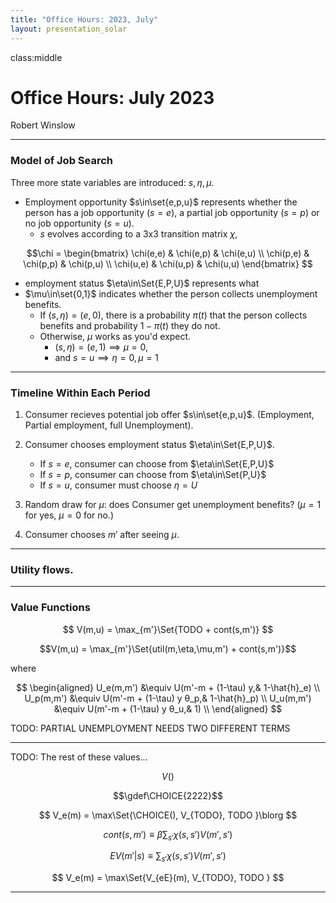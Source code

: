 ```yaml
---
title: "Office Hours: 2023, July"
layout: presentation_solar
---
```




class:middle


# Office Hours: July 2023

Robert Winslow






---


### Model of Job Search

Three more state variables are introduced: $s,\eta,\mu$.

- Employment opportunity $s\in\set{e,p,u}$ represents whether the person has a job opportunity ($s=e$), a partial job opportunity ($s=p$) or no job opportunity ($s=u$).
    - $s$ evolves according to a 3x3 transition matrix $\chi$, <!--TODO: Calibrate-->

$$\chi = 
\begin{bmatrix}
   \chi(e,e) & \chi(e,p) & \chi(e,u) \\
   \chi(p,e) & \chi(p,p) & \chi(p,u) \\
   \chi(u,e) & \chi(u,p) & \chi(u,u) 
\end{bmatrix}
$$

- employment status $\eta\in\Set{E,P,U}$ represents what 
- $\mu\in\set{0,1}$ indicates whether the person collects unemployment benefits.
    - If $(s,\eta)=(e,0)$, there is a probability $\pi(t)$ that the person collects benefits and probability $1-\pi(t)$ they do not.
    - Otherwise, $\mu$ works as you'd expect. 
        - $(s,\eta)=(e,1) \implies \mu=0$, 
        - and $s=u \implies \eta=0, \mu=1$

<!--
- Note that $s=u \implies \eta=0$. But if the person chooses not to accept an employment opportunity, $(s,\eta)=(e,0)$.
-->


---

### Timeline Within Each Period

1. Consumer recieves potential job offer $s\in\set{e,p,u}$. (Employment, Partial employment, full Unemployment).
2. Consumer chooses employment status $\eta\in\Set{E,P,U}$.
    - If $s=e$, consumer can choose from $\eta\in\Set{E,P,U}$
    - If $s=p$, consumer can choose from $\eta\in\Set{P,U}$
    - If $s=u$, consumer must choose $\eta = U$
3. Random draw for $\mu$: does Consumer get unemployment benefits? ($\mu=1$ for yes, $\mu=0$ for no.)

4. Consumer chooses $m'$ after seeing $\mu$.


<!--TODO: THIS WHOLE THING IS UNCLEAR AND BRAIN NOT WORKING GOOD
    - If $s$ matches $\eta$, then $\mu=1$
    - If $s=e$ and consumer chooses $\eta=P$ or $U$, there is $\pi_e$ chance of recieving benefits.
    - If $s=p$ and consumer chooses $\eta=U$, there is $\pi_p$ chance of recieving benefits.
    - If $s=u$, consumer must choose $\eta = U$
    TODO: NEED TO THINK ABOUT NICE CONCISE NOTATION
    MAYBE THREE VALUES FROM MU? EH, THE CODE WON'T DIRECTLY REFERENCE THIS VARIABLE PROBABLY...
-->

---

### Utility flows.

---

### Value Functions






$$
V(m,u) = \max_{m'}\Set{TODO + cont(s,m')}
$$


$$V(m,u) = \max_{m'}\Set{util(m,\eta,\mu,m') + cont(s,m')}$$


where 

$$
\begin{aligned}
   U_e(m,m') &\equiv U(m'-m + (1-\tau) y,& 1-\hat{h}_e) \\
   U_p(m,m') &\equiv U(m'-m + (1-\tau) y θ_p,& 1-\hat{h}_p) \\
   U_u(m,m') &\equiv U(m'-m + (1-\tau) y θ_u,& 1) \\
\end{aligned}
$$

TODO: PARTIAL UNEMPLOYMENT NEEDS TWO DIFFERENT TERMS

---

TODO: The rest of these values...

$$V_{}()$$

$$\gdef\CHOICE{2222}$$

$$
V_e(m) = \max\Set{\CHOICE(), 
        V_{TODO}, TODO
}\blorg
$$

$$cont(s,m') \equiv \beta \sum_{s'}\chi(s,s')V(m',s')$$

$$EV(m'|s)\equiv \sum_{s'}\chi(s,s')V(m',s')$$

$$
V_e(m) = \max\Set{V_{eE}(m), 
        V_{TODO}, TODO
}
$$




---